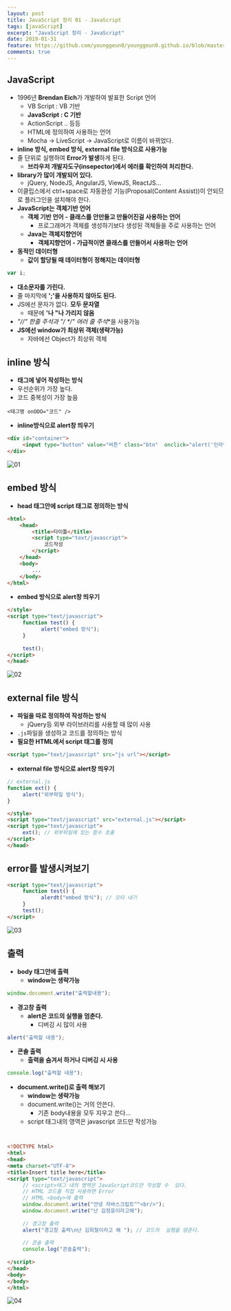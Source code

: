 ```yaml
---
layout: post
title: JavaScript 정리 01 - JavaScript
tags: [javaScript]
excerpt: "JavaScript 정리 - JavaScript"
date: 2019-01-31
feature: https://github.com/younggeun0/younggeun0.github.io/blob/master/_posts/img/Web/html5.jpg?raw=true
comments: true
---
```

 
## JavaScript

* 1996년 **Brendan Eich**가 개발하여 발표한 Script 언어
     * VB Script : VB 기반
     * **JavaScript : C 기반**
     * ActionScript .. 등등
     * HTML에 정의하여 사용하는 언어
     * Mocha -> LiveScript -> JavaScript로 이름이 바뀌었다.
* **inline 방식, embed 방식, external file 방식으로 사용가능**
* 줄 단위로 실행하여 **Error가 발생**하게 된다.
     * **브라우저 개발자도구(insepector)에서 에러를 확인하여 처리한다.**
* **library가 많이 개발되어 있다.**
     * jQuery, NodeJS, AngularJS, ViewJS, ReactJS...
* 이클립스에서 ctrl+space로 자동완성 기능(Proposal(Content Assist))이 안되므로 플러그인을 설치해야 한다.
* **JavaScript는 객체기반 언어**
     * **객체 기반 언어 - 클래스를 안만들고 만들어진걸 사용하는 언어**
          * 프로그래머가 객체를 생성하기보다 생성된 객체들을 주로 사용하는 언어
     * **Java는 객체지향언어**
          * **객체지향언어 - 가급적이면 클래스를 만들어서 사용하는 언어**
* **동적인 데이터형**
     * **값이 할당될 때 데이터형이 정해지는 데이터형**

```javascript
var i;
```

* **대소문자를 가린다.**
* 줄 마지막에 **';'을 사용하지 않아도 된다.**
* JS에선 문자가 없다. **모두 문자열**
     * 때문에 **'나 "나 가리지 않음**
* **"//" 한줄 주석과 "/* */" 여러 줄 주석**을 사용가능
* **JS에선 window가 최상위 객체(생략가능)**
     * 자바에선 Object가 최상위 객체

## inline 방식

* **태그에 넣어 작성하는 방식**
* 우선순위가 가장 높다.
* 코드 중복성이 가장 높음

```
<태그명 onOOO="코드" />
```

* **inline방식으로 alert창 띄우기**

```html
<div id="container">
     <input type="button" value="버튼" class="btn"  onclick="alert('인라인방식')"/>
</div>
```

![01](https://github.com/younggeun0/younggeun0.github.io/blob/master/_posts/img/Web/JS/01/01.png?raw=true)

## embed 방식

* **head 태그안에 script 태그로 정의하는 방식**

```html
<html>
    <head>
        <title>타이틀</title>
        <script type="text/javascript">
            코드작성
        </script>
    </head>
    <body>
        ...
    </body>
</html>
```

* **embed 방식으로 alert창 띄우기**

```html
</style>
<script type="text/javascript">
     function test() {
           alert("embed 방식");
     }
     
     test();
</script>
</head>
```

![02](https://github.com/younggeun0/younggeun0.github.io/blob/master/_posts/img/Web/JS/01/02.png?raw=true)

## external file 방식

* **파일을 따로 정의하여 작성하는 방식**
     * jQuery등 외부 라이브러리를 사용할 때 많이 사용
* `.js`파일을 생성하고 코드를 정의하는 방식
* **필요한 HTML에서 script 태그를 정의**

```html
<script type="text/javascript" src="js url"></script>
```

* **external file 방식으로 alert창 띄우기**

```javascript
// external.js
function ext() {
     alert("외부파일 방식");
}
```

```html
</style>
<script type="text/javascript" src="external.js"></script>
<script type="text/javascript">
     ext(); // 외부파일에 있는 함수 호출
</script>
</head>
```

## error를 발생시켜보기

```html
<script type="text/javascript">
     function test() {
           alerdt("embed 방식"); // 오타 내기
     }
     test();
</script>
```

![03](https://github.com/younggeun0/younggeun0.github.io/blob/master/_posts/img/Web/JS/01/03.png?raw=true)


## 출력

* **body 태그안에 출력**
     * **window는 생략가능**

```javascript
window.document.write("출력할내용");
```

* **경고창 출력**
     * **alert은 코드의 실행을 멈춘다.**
          * 디버깅 시 많이 사용
          
```javascript
alert("출력할 내용");
```

* **콘솔 출력**
     * **출력을 숨겨서 하거나 디버깅 시 사용**

```javascript
console.log("출력할 내용");
```


* **document.write()로 출력 해보기**
     * **window는 생략가능**
     * document.write()는 거의 안쓴다.
          * 기존 body내용을 모두 지우고 쓴다...
     * script 태그내의 영역은 javascript 코드만 작성가능

```html


<!DOCTYPE html>
<html>
<head>
<meta charset="UTF-8">
<title>Insert title here</title>
<script type="text/javascript">
     // <script>태그 내의 영역은 JavaScript코드만 작성할 수  있다.
     // HTML 코드를 직접 사용하면 Error
     // HTML <body>에 출력
     window.document.write("안녕 자바스크립트^^<br/>");
     window.document.write("난 김정윤이라고해");
     
     // 경고창 출력
     alert("경고창 출력\n난 김희철이라고 해 "); // 코드의  실행을 멈춘다.
     
     // 콘솔 출력
     console.log("콘솔출력");
     
</script>
</head>
<body>
</body>
</html>
```

![04](https://github.com/younggeun0/younggeun0.github.io/blob/master/_posts/img/Web/JS/01/04.png?raw=true)

